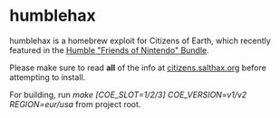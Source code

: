 # humblehax

humblehax is a homebrew exploit for Citizens of Earth, which recently featured in the [Humble "Friends of Nintendo" Bundle](https://www.humblebundle.com/friends-of-nintendo-3ds-wiiu).

Please make sure to read **all** of the info at [citizens.salthax.org](https://citizens.salthax.org) before attempting to install.

For building, run *make [COE_SLOT=1/2/3] COE_VERSION=v1/v2 REGION=eur/usa* from project root.
